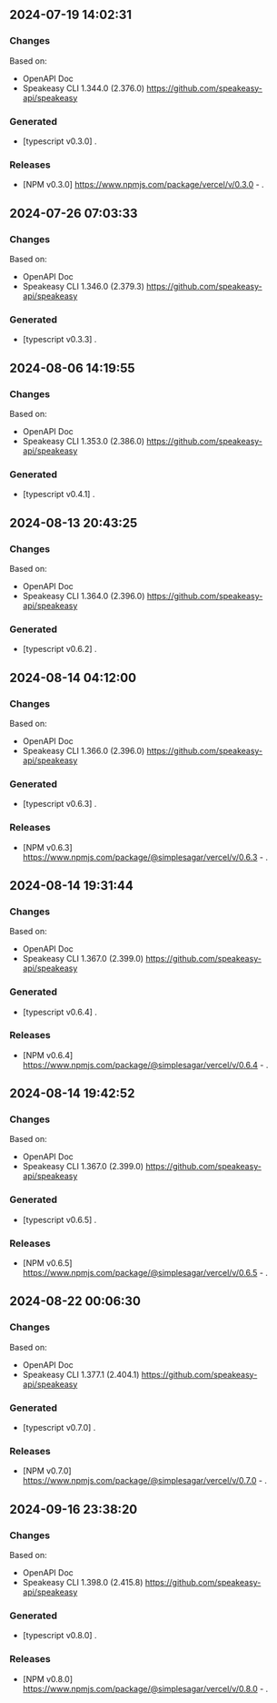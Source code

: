 

## 2024-07-19 14:02:31
### Changes
Based on:
- OpenAPI Doc  
- Speakeasy CLI 1.344.0 (2.376.0) https://github.com/speakeasy-api/speakeasy
### Generated
- [typescript v0.3.0] .
### Releases
- [NPM v0.3.0] https://www.npmjs.com/package/vercel/v/0.3.0 - .

## 2024-07-26 07:03:33
### Changes
Based on:
- OpenAPI Doc  
- Speakeasy CLI 1.346.0 (2.379.3) https://github.com/speakeasy-api/speakeasy
### Generated
- [typescript v0.3.3] .

## 2024-08-06 14:19:55
### Changes
Based on:
- OpenAPI Doc  
- Speakeasy CLI 1.353.0 (2.386.0) https://github.com/speakeasy-api/speakeasy
### Generated
- [typescript v0.4.1] .

## 2024-08-13 20:43:25
### Changes
Based on:
- OpenAPI Doc  
- Speakeasy CLI 1.364.0 (2.396.0) https://github.com/speakeasy-api/speakeasy
### Generated
- [typescript v0.6.2] .

## 2024-08-14 04:12:00
### Changes
Based on:
- OpenAPI Doc  
- Speakeasy CLI 1.366.0 (2.396.0) https://github.com/speakeasy-api/speakeasy
### Generated
- [typescript v0.6.3] .
### Releases
- [NPM v0.6.3] https://www.npmjs.com/package/@simplesagar/vercel/v/0.6.3 - .

## 2024-08-14 19:31:44
### Changes
Based on:
- OpenAPI Doc  
- Speakeasy CLI 1.367.0 (2.399.0) https://github.com/speakeasy-api/speakeasy
### Generated
- [typescript v0.6.4] .
### Releases
- [NPM v0.6.4] https://www.npmjs.com/package/@simplesagar/vercel/v/0.6.4 - .

## 2024-08-14 19:42:52
### Changes
Based on:
- OpenAPI Doc  
- Speakeasy CLI 1.367.0 (2.399.0) https://github.com/speakeasy-api/speakeasy
### Generated
- [typescript v0.6.5] .
### Releases
- [NPM v0.6.5] https://www.npmjs.com/package/@simplesagar/vercel/v/0.6.5 - .

## 2024-08-22 00:06:30
### Changes
Based on:
- OpenAPI Doc  
- Speakeasy CLI 1.377.1 (2.404.1) https://github.com/speakeasy-api/speakeasy
### Generated
- [typescript v0.7.0] .
### Releases
- [NPM v0.7.0] https://www.npmjs.com/package/@simplesagar/vercel/v/0.7.0 - .

## 2024-09-16 23:38:20
### Changes
Based on:
- OpenAPI Doc  
- Speakeasy CLI 1.398.0 (2.415.8) https://github.com/speakeasy-api/speakeasy
### Generated
- [typescript v0.8.0] .
### Releases
- [NPM v0.8.0] https://www.npmjs.com/package/@simplesagar/vercel/v/0.8.0 - .
